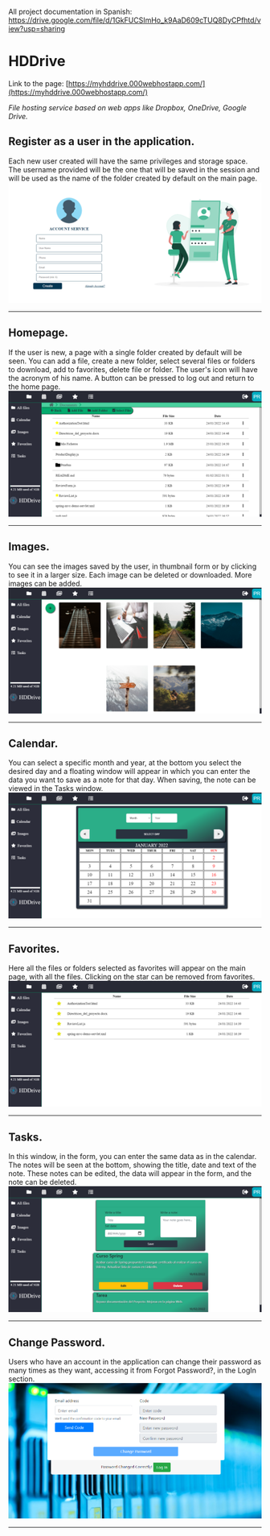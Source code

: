 All project documentation in Spanish: https://drive.google.com/file/d/1GkFUCSImHo_k9AaD609cTUQ8DyCPfhtd/view?usp=sharing

# HDDrive
Link to the page: [https://myhddrive.000webhostapp.com/](https://myhddrive.000webhostapp.com/)

*File hosting service based on web apps like Dropbox, OneDrive, Google Drive.*

## **Register as a user in the application.**

Each new user created will have the same privileges and storage space. The username provided will be the one that will be saved in the session and will be used as the name of the folder created by default on the main page.
![Log ON](./img/readmeImages/logON.png?raw=true "LOG ON")
***
## **Homepage.**

If the user is new, a page with a single folder created by default will be seen. You can add a file, create a new folder, select several files or folders to download, add to favorites, delete file or folder.
The user's icon will have the acronym of his name.
A button can be pressed to log out and return to the home page.
![Log ON](./img/readmeImages/home.png?raw=true "Homepage")
***
## **Images.**

You can see the images saved by the user, in thumbnail form or by clicking to see it in a larger size. Each image can be deleted or downloaded. More images can be added.
![Log ON](./img/readmeImages/images.png?raw=true "Images")
***
## **Calendar.**

You can select a specific month and year, at the bottom you select the desired day and a floating window will appear in which you can enter the data you want to save as a note for that day. When saving, the note can be viewed in the Tasks window.
![Log ON](./img/readmeImages/calendar.png?raw=true "Calendar")
***
## **Favorites.**

Here all the files or folders selected as favorites will appear on the main page, with all the files. Clicking on the star can be removed from favorites.
![Log ON](./img/readmeImages/favorites.png?raw=true "Favorites")
***
## **Tasks.**

In this window, in the form, you can enter the same data as in the calendar. The notes will be seen at the bottom, showing the title, date and text of the note. These notes can be edited, the data will appear in the form, and the note can be deleted.
![Log ON](./img/readmeImages/tasks.png?raw=true "LOG ON")
***
## **Change Password.**

Users who have an account in the application can change their password as many times as they want, accessing it from Forgot Password?, in the LogIn section.
![Log ON](./img/readmeImages/recuperarPass.png?raw=true "Restore Password")
***
